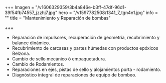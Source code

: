 +++
Imagen = "/v1606329359/3b4a846e-b3ff-47df-96d1-39f54fb74557_jzzhj7.jpg"
hero = "/v1597782508/1341_7_tgn4n1.jpg"
info = ""
title = "Mantenimiento y Reparación de bombas"

+++
* Reparación de impulsores, recuperación de geometría, recubrimiento y balance dinámico.
* Recubrimiento de carcasas y partes húmedas con productos epóxicos Belzona.
* Cambio de sello mecánico ó empaquetadura.
* Cambio de Rodamientos.
* Reparaciones en ejes, pistas de sello y alojamientos porta - rodamiento.
* Diagnóstico integral de reparaciones de equipo de bombeo.